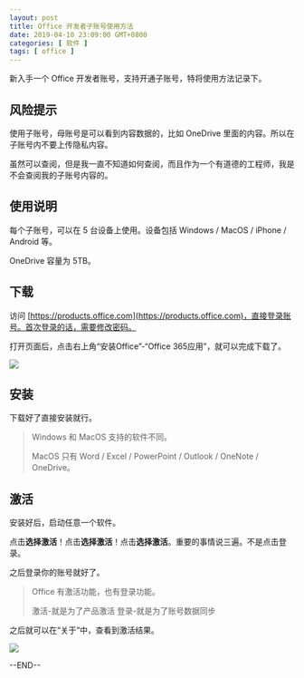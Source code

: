 ```yaml
---
layout: post
title: Office 开发者子账号使用方法
date: 2019-04-10 23:09:00 GMT+0800
categories: [ 软件 ]
tags: [ office ]
---
```


新入手一个 Office 开发者账号，支持开通子账号，特将使用方法记录下。

<!-- more -->

## 风险提示

使用子账号，母账号是可以看到内容数据的，比如 OneDrive 里面的内容。所以在子账号内不要上传隐私内容。

虽然可以查阅，但是我一直不知道如何查阅，而且作为一个有道德的工程师，我是不会查阅我的子账号内容的。

## 使用说明

每个子账号，可以在 5 台设备上使用。设备包括 Windows / MacOS / iPhone / Android 等。

OneDrive 容量为 5TB。

## 下载

访问 [https://products.office.com](https://products.office.com)，直接登录账号。首次登录的话，需要修改密码。

打开页面后，点击右上角“安装Office”-“Office 365应用”，就可以完成下载了。

![](https://cdn1.yukapril.com/2019-04-10-office-e3-1.png)

## 安装

下载好了直接安装就行。

> Windows 和 MacOS 支持的软件不同。
>
> MacOS 只有 Word / Excel / PowerPoint / Outlook / OneNote / OneDrive。

## 激活

安装好后，启动任意一个软件。

点击**选择激活**！点击**选择激活**！点击**选择激活**。重要的事情说三遍。不是点击登录。

之后登录你的账号就好了。

> Office 有激活功能，也有登录功能。
>
> 激活-就是为了产品激活
> 登录-就是为了账号数据同步

之后就可以在“关于”中，查看到激活结果。

![](https://cdn1.yukapril.com/2019-04-10-office-e3-2.png)

--END--
